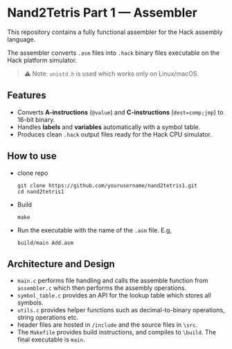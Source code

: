 # Nand2Tetris Part 1 — Assembler

This repository contains a fully functional assembler for the Hack assembly language.

The assembler converts `.asm` files into `.hack` binary files executable on the Hack platform simulator.

> ⚠️ Note: `unistd.h` is used which works only on Linux/macOS.

## Features

- Converts **A-instructions** (`@value`) and **C-instructions** (`dest=comp;jmp`) to 16-bit binary.
- Handles **labels** and **variables** automatically with a symbol table.
- Produces clean `.hack` output files ready for the Hack CPU simulator.

## How to use

- clone repo
  ```
  git clone https://github.com/yourusername/nand2tetris1.git
  cd nand2tetris1
  ```
- Build
  ```
  make
  ```
- Run the executable with the name of the `.asm` file. E.g,
  ```
  build/main Add.asm
  ```

## Architecture and Design

- `main.c` performs file handling and calls the assemble function from `assembler.c` which then performs the assembly operations.
- `symbol_table.c` provides an API for the lookup table which stores all symbols.
- `utils.c` provides helper functions such as decimal-to-binary operations, string operations etc.
- header files are hosted in `/include` and the source files in `\src`.
- The `Makefile` provides build instructions, and compiles to `\build`. The final executable is `main`.
